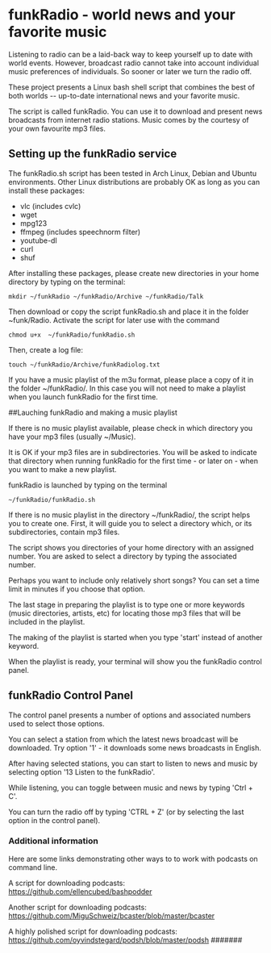 # funkRadio - world news and your favorite music

Listening to radio can be a laid-back way to keep yourself up to date with world events. However, broadcast radio cannot take into account individual music preferences of individuals. So sooner or later we turn the radio off. 

These project presents a Linux bash shell script that combines the best of both worlds -- up-to-date international news and your favorite music.

The script is called funkRadio. You can use it to download and present news broadcasts from internet radio stations. Music comes by the courtesy of your own favourite mp3 files.

## Setting up the funkRadio service

The funkRadio.sh script has been tested in Arch Linux, Debian and Ubuntu environments. Other Linux distributions are probably OK as long as you can install these packages:

- vlc (includes cvlc)
- wget
- mpg123
- ffmpeg (includes speechnorm filter)
- youtube-dl
- curl
- shuf


After installing these packages, please create new directories in your home directory
by typing on the terminal:

	mkdir ~/funkRadio ~/funkRadio/Archive ~/funkRadio/Talk 

Then download or copy the script funkRadio.sh and place it in the folder ~funk/Radio. Activate the script for later use with the command 

	chmod u+x  ~/funkRadio/funkRadio.sh

Then, create a log file:

	touch ~/funkRadio/Archive/funkRadiolog.txt

If you have a music playlist of the m3u format, please place a copy of it in the folder ~/funkRadio/. In this case you will not need to make a playlist when you launch funkRadio for the first time.

##Lauching funkRadio and making a music playlist

If there is no music playlist available, please check in which directory you have your mp3 files (usually ~/Music). 

It is OK if your mp3 files are in subdirectories. You will be asked to indicate that directory when running funkRadio for the first time - or later on - when you want to make a new playlist.

funkRadio is launched by typing on the terminal

	~/funkRadio/funkRadio.sh

If there is no music playlist in the directory ~/funkRadio/, the script helps you to create one. First, it will guide you to select a directory which, or its subdirectories, contain mp3 files.

The script shows you directories of your home directory with an assigned number. You are asked to select a directory by typing the associated number. 

Perhaps you want to include only relatively short songs? You can set a time limit in minutes if you choose that option.

The last stage in preparing the playlist is to type one or more keywords (music directories, artists, etc)  for locating those mp3 files that will be included in the playlist. 

The making of the playlist is started when you type 'start' instead of another keyword.

When the playlist is ready, your terminal will show you the funkRadio control panel.


## funkRadio Control Panel

The control panel presents a number of options and associated numbers used to select those options.

You can select a station from which the latest news broadcast will be downloaded. Try option '1' - it downloads some news broadcasts in English.

After having selected stations, you can start to listen to news  and music by selecting option '13 Listen to the funkRadio'.

While listening, you can toggle  between music and news by typing 'Ctrl + C'. 

You can turn the radio off by typing 'CTRL + Z' (or by selecting the last option in the control panel).

### Additional information

Here are some links demonstrating other ways to to work with
podcasts on command line.

A script for downloading podcasts:
https://github.com/ellencubed/bashpodder

Another script for downloading podcasts:
https://github.com/MiguSchweiz/bcaster/blob/master/bcaster

A highly polished script for downloading podcasts:
https://github.com/oyvindstegard/podsh/blob/master/podsh
#######
